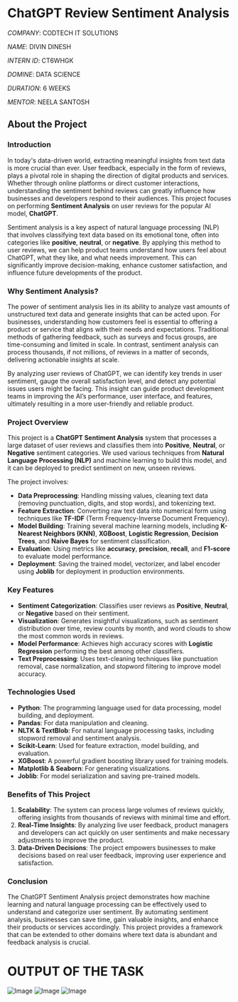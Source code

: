 # ChatGPT Review Sentiment Analysis

*COMPANY*: CODTECH IT SOLUTIONS

*NAME*: DIVIN DINESH

*INTERN ID*: CT6WHGK

*DOMINE*: DATA SCIENCE

*DURATION*: 6 WEEKS

*MENTOR*: NEELA SANTOSH

## About the Project

### Introduction

In today's data-driven world, extracting meaningful insights from text data is more crucial than ever. User feedback, especially in the form of reviews, plays a pivotal role in shaping the direction of digital products and services. Whether through online platforms or direct customer interactions, understanding the sentiment behind reviews can greatly influence how businesses and developers respond to their audiences. This project focuses on performing **Sentiment Analysis** on user reviews for the popular AI model, **ChatGPT**.

Sentiment analysis is a key aspect of natural language processing (NLP) that involves classifying text data based on its emotional tone, often into categories like **positive**, **neutral**, or **negative**. By applying this method to user reviews, we can help product teams understand how users feel about ChatGPT, what they like, and what needs improvement. This can significantly improve decision-making, enhance customer satisfaction, and influence future developments of the product.

### Why Sentiment Analysis?

The power of sentiment analysis lies in its ability to analyze vast amounts of unstructured text data and generate insights that can be acted upon. For businesses, understanding how customers feel is essential to offering a product or service that aligns with their needs and expectations. Traditional methods of gathering feedback, such as surveys and focus groups, are time-consuming and limited in scale. In contrast, sentiment analysis can process thousands, if not millions, of reviews in a matter of seconds, delivering actionable insights at scale.

By analyzing user reviews of ChatGPT, we can identify key trends in user sentiment, gauge the overall satisfaction level, and detect any potential issues users might be facing. This insight can guide product development teams in improving the AI’s performance, user interface, and features, ultimately resulting in a more user-friendly and reliable product.

### Project Overview

This project is a **ChatGPT Sentiment Analysis** system that processes a large dataset of user reviews and classifies them into **Positive**, **Neutral**, or **Negative** sentiment categories. We used various techniques from **Natural Language Processing (NLP)** and machine learning to build this model, and it can be deployed to predict sentiment on new, unseen reviews.

The project involves:

- **Data Preprocessing**: Handling missing values, cleaning text data (removing punctuation, digits, and stop words), and tokenizing text.
- **Feature Extraction**: Converting raw text data into numerical form using techniques like **TF-IDF** (Term Frequency-Inverse Document Frequency).
- **Model Building**: Training several machine learning models, including **K-Nearest Neighbors (KNN)**, **XGBoost**, **Logistic Regression**, **Decision Trees**, and **Naive Bayes** for sentiment classification.
- **Evaluation**: Using metrics like **accuracy**, **precision**, **recall**, and **F1-score** to evaluate model performance.
- **Deployment**: Saving the trained model, vectorizer, and label encoder using **Joblib** for deployment in production environments.

### Key Features

- **Sentiment Categorization**: Classifies user reviews as **Positive**, **Neutral**, or **Negative** based on their sentiment.
- **Visualization**: Generates insightful visualizations, such as sentiment distribution over time, review counts by month, and word clouds to show the most common words in reviews.
- **Model Performance**: Achieves high accuracy scores with **Logistic Regression** performing the best among other classifiers.
- **Text Preprocessing**: Uses text-cleaning techniques like punctuation removal, case normalization, and stopword filtering to improve model accuracy.

### Technologies Used

- **Python**: The programming language used for data processing, model building, and deployment.
- **Pandas**: For data manipulation and cleaning.
- **NLTK & TextBlob**: For natural language processing tasks, including stopword removal and sentiment analysis.
- **Scikit-Learn**: Used for feature extraction, model building, and evaluation.
- **XGBoost**: A powerful gradient boosting library used for training models.
- **Matplotlib & Seaborn**: For generating visualizations.
- **Joblib**: For model serialization and saving pre-trained models.

### Benefits of This Project

1. **Scalability**: The system can process large volumes of reviews quickly, offering insights from thousands of reviews with minimal time and effort.
2. **Real-Time Insights**: By analyzing live user feedback, product managers and developers can act quickly on user sentiments and make necessary adjustments to improve the product.
3. **Data-Driven Decisions**: The project empowers businesses to make decisions based on real user feedback, improving user experience and satisfaction.

### Conclusion

The ChatGPT Sentiment Analysis project demonstrates how machine learning and natural language processing can be effectively used to understand and categorize user sentiment. By automating sentiment analysis, businesses can save time, gain valuable insights, and enhance their products or services accordingly. This project provides a framework that can be extended to other domains where text data is abundant and feedback analysis is crucial.

# OUTPUT OF THE TASK

![Image](https://github.com/user-attachments/assets/f48ba0aa-3a5a-459c-a60a-be8ac952eb5a)
![Image](https://github.com/user-attachments/assets/d538e505-5ed3-44de-80fa-84da860ba597)
![Image](https://github.com/user-attachments/assets/84111e20-9b0d-4a72-ac50-14a1630d6173)
